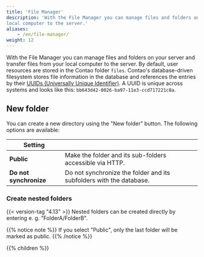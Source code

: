 ```yaml
---
title: 'File Manager'
description: 'With the File Manager you can manage files and folders on your server and transfer files from your 
local computer to the server.'
aliases:
    - /en/file-manager/
weight: 12
---
```


With the File Manager you can manage files and folders on your server and transfer files from your local computer to 
the server. By default, user resources are stored in the Contao folder `files`. Contao's database-driven filesystem 
stores file information in the database and references the entries by their 
[UUIDs (Universally Unique Identifier)](https://de.wikipedia.org/wiki/Universally_Unique_Identifier). A UUID is unique 
across systems and looks like this: `bb643d42-0026-ba97-11e3-ccd717221c8a`.


## New folder

You can create a new directory using the "New folder" button. The following options are available:

| Setting | |
| ------- | --- |
| **Public** | Make the folder and its sub-folders accessible via HTTP. |
| **Do not synchronize** | Do not synchronize the folder and its subfolders with the database. |


### Create nested folders

{{< version-tag "4.13" >}} Nested folders can be created directly by entering e. g. "FolderA/FolderB".

{{% notice note %}}
If you select "Public", only the last folder will be marked as public.
{{% /notice %}}


{{% children %}}
